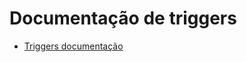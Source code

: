 # Documentação de triggers
- [Triggers documentação](https://docs.github.com/pt/actions/writing-workflows/choosing-when-your-workflow-runs/events-that-trigger-workflows)